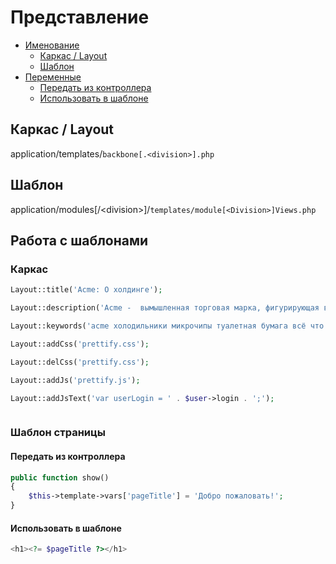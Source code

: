 Представление
=============

- [Именование](#Именование)
  - [Каркас / Layout](#Каркас)
  - [Шаблон](#Шаблон)
- [Переменные](#Переменные)
  - [Передать из контроллера](#Передать-из-контроллера)
  - [Использовать в шаблоне](#Использовать-в-шаблоне)

Каркас / Layout
---------------
application/templates/`backbone[.<division>].php`

Шаблон
------
application/modules[/\<division\>]/`templates/module[<Division>]Views.php`

Работа с шаблонами
------------------
### Каркас
```php
Layout::title('Acme: О холдинге');
```
```php
Layout::description('Acme -  вымышленная торговая марка, фигурирующая во вселенной мультфильмов и др. Название расшифровывается как «A Company that Makes Everything», то есть «Фирма, делающая всё, что угодно».');
```
```php
Layout::keywords('acme холодильники микрочипы туалетная бумага всё что угодно');
```
```php
Layout::addCss('prettify.css');
```
```php
Layout::delCss('prettify.css');
```
```php
Layout::addJs('prettify.js');
```
```php
Layout::addJsText('var userLogin = ' . $user->login . ';');
```
```php
```
### Шаблон страницы
#### Передать из контроллера
```php
public function show()
{
    $this->template->vars['pageTitle'] = 'Добро пожаловать!';
}
```

#### Использовать в шаблоне
```php
<h1><?= $pageTitle ?></h1>
```

